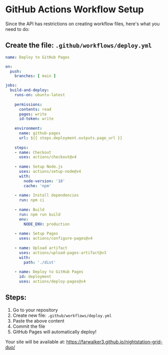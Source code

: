 # GitHub Actions Workflow Setup

Since the API has restrictions on creating workflow files, here's what you need to do:

## Create the file: `.github/workflows/deploy.yml`

```yaml
name: Deploy to GitHub Pages

on:
  push:
    branches: [ main ]

jobs:
  build-and-deploy:
    runs-on: ubuntu-latest
    
    permissions:
      contents: read
      pages: write
      id-token: write
    
    environment:
      name: github-pages
      url: ${{ steps.deployment.outputs.page_url }}
    
    steps:
    - name: Checkout
      uses: actions/checkout@v4
    
    - name: Setup Node.js
      uses: actions/setup-node@v4
      with:
        node-version: '18'
        cache: 'npm'
    
    - name: Install dependencies
      run: npm ci
    
    - name: Build
      run: npm run build
      env:
        NODE_ENV: production
    
    - name: Setup Pages
      uses: actions/configure-pages@v4
    
    - name: Upload artifact
      uses: actions/upload-pages-artifact@v3
      with:
        path: './dist'
    
    - name: Deploy to GitHub Pages
      id: deployment
      uses: actions/deploy-pages@v4
```

## Steps:
1. Go to your repository
2. Create new file: `.github/workflows/deploy.yml`
3. Paste the above content
4. Commit the file
5. GitHub Pages will automatically deploy!

Your site will be available at: https://farwalker3.github.io/nightstation-grid-duo/